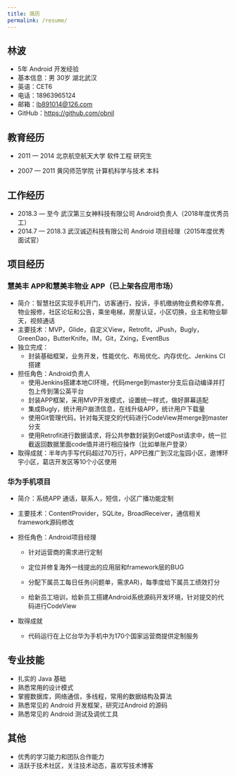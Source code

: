 ```yaml
---
title: 简历
permalink: /resume/
---
```


## 林波

- 5年 Android 开发经验
- 基本信息：男 30岁 湖北武汉
- 英语：CET6
- 电话：18963965124
- 邮箱：lb891014@126.com
- GitHub：https://github.com/obnil

## 教育经历 

- 2011 — 2014 北京航空航天⼤学 软件工程 研究⽣

- 2007 — 2011 ⻩冈师范学院 计算机科学与技术 本科 

## ⼯作经历 

- 2018.3 — 至今 武汉第三女神科技有限公司 Android负责人（2018年度优秀员工）
- 2014.7 — 2018.3 武汉诚迈科技有限公司 Android 项目经理（2015年度优秀面试官）

## 项⽬经历

### 慧美丰 APP和慧美丰物业 APP（已上架各应用市场）

- 简介：智慧社区实现手机开门，访客通行，投诉，手机缴纳物业费和停车费，物业报修，社区论坛和公告，乘坐电梯，房屋认证，小区切换，业主和物业聊天，视频通话
- 主要技术：MVP，Glide，自定义View，Retrofit，JPush，Bugly，GreenDao，ButterKnife，IM，Git，Zxing，EventBus
- 独⽴完成：
  - 封装基础框架，业务开发，性能优化、布局优化、内存优化、Jenkins CI搭建
- 担任角色：Android负责人
  - 使用Jenkins搭建本地CI环境，代码merge到master分支后自动编译并打包上传到蒲公英平台
  - 封装APP框架，采用MVP开发模式，设置统一样式，做好屏幕适配
  - 集成Bugly，统计用户崩溃信息，在线升级APP，统计用户下载量
  - 使用Git管理代码，针对每天提交的代码进行CodeView并merge到master分支 
  - 使用Retrofit进行数据请求，将公共参数封装到Get或Post请求中，统一拦截返回数据里面code值并进行相应操作（比如单账户登录）
- 取得成就：半年内手写代码超过70万行，APP已推广到汉北玺园小区，遨博环宇小区，葛店开发区等10个小区使用

### 华为⼿机项⽬ 

* 简介：系统APP 通话，联系人，短信，⼩区⼴播功能定制

* 主要技术：ContentProvider，SQLite，BroadReceiver，通信相关framework源码修改

* 担任角色：Android项目经理

  - 针对运营商的需求进行定制

  - 定位并修复海外一线提出的应用层和framework层的BUG

  - 分配下属员⼯每⽇任务(问题单，需求AR)，每季度给下属员工绩效打分 

  - 给新员⼯培训，给新员工搭建Android系统源码开发环境，针对提交的代码进行CodeView

* 取得成就

  - 代码运⾏在上亿台华为手机中为170个国家运营商提供定制服务 

## 专业技能 

* 扎实的 Java 基础
* 熟悉常⽤的设计模式
* 掌握数据库，网络通信，多线程，常用的数据结构及算法
* 熟悉常⻅的 Android 开发框架，研究过Android 的源码
* 熟悉常见的 Android 测试及调优工具 

## 其他 

* 优秀的学习能力和团队合作能力
* 活跃于技术社区，关注技术动态，喜欢写技术博客